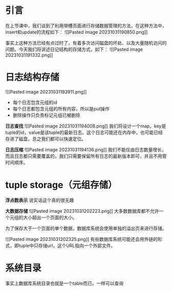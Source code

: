 # 引言
在上节课中，我们谈到了利用带槽页面进行存储数据管理的方法，在这种方法中，insert和update的流程如下：
![[Pasted image 20231031190850.png]]

事实上这种方法已经有点过时了，有着多次访问磁盘的坏处、以及大量随机访问的问题。今天我们将讲述日记结构的存储方式，如下：
![[Pasted image 20231031191332.png]]

# 日志结构存储
![[Pasted image 20231031193911.png]]
- 每个日志包含元组的id
- 每个日志都包含元组的所有内容，所以是put操作
- 删除操作只负责标记元组已被删除

**日志查找**
![[Pasted image 20231031194008.png]]
我们将设计一个map，key是tuple的id，value是该tuple的最新日志。这个日志可能还在内存中，也可能已经存进了磁盘，总之我们都可以快速定位。

**日志压缩**
![[Pasted image 20231031194136.png]]
我们不能任由日志数量增长，而且日志都只需要覆盖的，我们只需要保留所有日志的最新版本即可，并且不用管时间顺序。

# tuple storage（元组存储）
**浮点数表示**
说实话这个真的很无趣

**大数据存储**
![[Pasted image 20231031202223.png]]
大多数数据库都不允许一个元组的大小超出一个页面的大小。

为了保存大于一个页面的单个数据，数据库系统会使用单独的溢出页来进行存储。

![[Pasted image 20231031202325.png]]
有些数据库系统可能还会用外链的形式，即tuple中只存储url，这个URL指向一个外部文件。

# 系统目录
事实上数据库系统目录也就是一个table而已，一样可以查询


